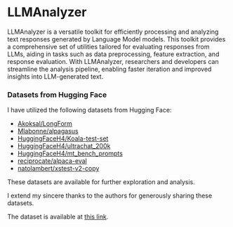 # LLMAnalyzer

LLMAnalyzer is a versatile toolkit for efficiently processing and analyzing text responses generated by Language Model models. This toolkit provides a comprehensive set of utilities tailored for evaluating responses from LLMs, aiding in tasks such as data preprocessing, feature extraction, and response evaluation. With LLMAnalyzer, researchers and developers can streamline the analysis pipeline, enabling faster iteration and improved insights into LLM-generated text.

### Datasets from Hugging Face

I have utilized the following datasets from Hugging Face:

- [Akoksal/LongForm](https://huggingface.co/datasets/Akoksal/LongForm)
- [Mlabonne/alpagasus](https://huggingface.co/datasets/Mlabonne/alpagasus)
- [HuggingFaceH4/Koala-test-set](https://huggingface.co/datasets/HuggingFaceH4/Koala-test-set)
- [HuggingFaceH4/ultrachat_200k](https://huggingface.co/datasets/HuggingFaceH4/ultrachat_200k)
- [HuggingFaceH4/mt_bench_prompts](https://huggingface.co/datasets/HuggingFaceH4/mt_bench_prompts)
- [reciprocate/alpaca-eval](https://huggingface.co/datasets/reciprocate/alpaca-eval)
- [natolambert/xstest-v2-copy](https://huggingface.co/datasets/natolambert/xstest-v2-copy)

These datasets are available for further exploration and analysis.

I extend my sincere thanks to the authors for generously sharing these datasets.

The dataset is available at [this link](https://huggingface.co/datasets/euisuh15/fanar-analyzer).